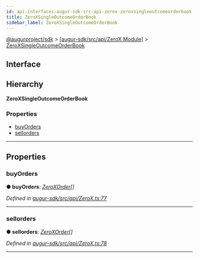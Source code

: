 ```yaml
---
id: api-interfaces-augur-sdk-src-api-zerox-zeroxsingleoutcomeorderbook
title: ZeroXSingleOutcomeOrderBook
sidebar_label: ZeroXSingleOutcomeOrderBook
---
```


[@augurproject/sdk](api-readme.md) > [[augur-sdk/src/api/ZeroX Module]](api-modules-augur-sdk-src-api-zerox-module.md) > [ZeroXSingleOutcomeOrderBook](api-interfaces-augur-sdk-src-api-zerox-zeroxsingleoutcomeorderbook.md)

## Interface

## Hierarchy

**ZeroXSingleOutcomeOrderBook**

### Properties

* [buyOrders](api-interfaces-augur-sdk-src-api-zerox-zeroxsingleoutcomeorderbook.md#buyorders)
* [sellorders](api-interfaces-augur-sdk-src-api-zerox-zeroxsingleoutcomeorderbook.md#sellorders)

---

## Properties

<a id="buyorders"></a>

###  buyOrders

**● buyOrders**: *[ZeroXOrder](api-interfaces-augur-sdk-src-api-zerox-zeroxorder.md)[]*

*Defined in [augur-sdk/src/api/ZeroX.ts:77](https://github.com/AugurProject/augur/blob/3727cd4ec9/packages/augur-sdk/src/api/ZeroX.ts#L77)*

___
<a id="sellorders"></a>

###  sellorders

**● sellorders**: *[ZeroXOrder](api-interfaces-augur-sdk-src-api-zerox-zeroxorder.md)[]*

*Defined in [augur-sdk/src/api/ZeroX.ts:78](https://github.com/AugurProject/augur/blob/3727cd4ec9/packages/augur-sdk/src/api/ZeroX.ts#L78)*

___

